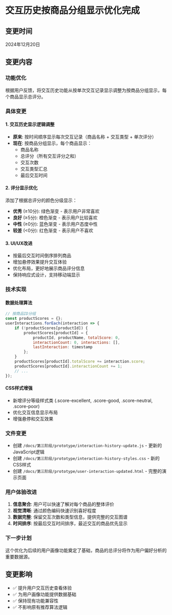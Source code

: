 # 交互历史按商品分组显示优化完成

## 变更时间
2024年12月20日

## 变更内容

### 功能优化
根据用户反馈，将交互历史功能从按单次交互记录显示调整为按商品分组显示，每个商品显示总评分。

### 具体变更

#### 1. 交互历史显示逻辑调整
- **原来**: 按时间顺序显示每次交互记录（商品名称 + 交互类型 + 单次评分）
- **现在**: 按商品分组显示，每个商品显示：
  - 商品名称
  - 总评分（所有交互评分之和）
  - 交互次数
  - 交互类型汇总
  - 最后交互时间

#### 2. 评分显示优化
添加了根据总评分的颜色分级显示：
- **优秀** (≥10分): 绿色渐变 - 表示用户非常喜欢
- **良好** (≥5分): 橙色渐变 - 表示用户比较喜欢
- **中性** (≥0分): 蓝色渐变 - 表示用户态度中性
- **较差** (<0分): 红色渐变 - 表示用户不喜欢

#### 3. UI/UX改进
- 按最后交互时间倒序排列商品
- 增加悬停效果提升交互体验
- 优化布局，更好地展示商品评分信息
- 保持响应式设计，支持移动端显示

### 技术实现

#### 数据处理算法
```javascript
// 按商品ID分组
const productScores = {};
userInteractions.forEach(interaction => {
    if (!productScores[productId]) {
        productScores[productId] = {
            productId, productName, totalScore: 0,
            interactionCount: 0, interactions: [],
            lastInteraction: timestamp
        };
    }
    productScores[productId].totalScore += interaction.score;
    productScores[productId].interactionCount += 1;
    // ...
});
```

#### CSS样式增强
- 新增评分等级样式类 (.score-excellent, .score-good, .score-neutral, .score-poor)
- 优化交互信息显示布局
- 增强悬停和交互效果

### 文件变更
- 创建 `/docs/第三阶段/prototype/interaction-history-update.js` - 更新的JavaScript逻辑
- 创建 `/docs/第三阶段/prototype/interaction-history-styles.css` - 新的CSS样式
- 创建 `/docs/第三阶段/prototype/user-interaction-updated.html` - 完整的演示页面

### 用户体验改进
1. **信息聚合**: 用户可以快速了解对每个商品的整体评价
2. **视觉清晰**: 通过颜色编码快速识别喜好程度
3. **数据完整**: 保留交互次数和类型信息，提供完整的交互图谱
4. **时间排序**: 按最后交互时间排序，最近交互的商品优先显示

### 下一步计划
这个优化为后续的用户画像功能奠定了基础，商品的总评分将作为用户偏好分析的重要数据源。

## 变更影响
- ✅ 提升用户交互历史查看体验
- ✅ 为用户画像功能提供数据基础
- ✅ 保持现有功能兼容性
- ✅ 不影响原有推荐算法逻辑
